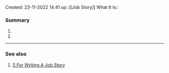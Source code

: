 
Created: 23-11-2022 14:41
up: [[Job Story]]
What It Is::

### Summary
1. 
2. 
__________
### See also
1. [5 For Writing A Job Story](https://jtbd.info/5-tips-for-writing-a-job-story-7c9092911fc9) 